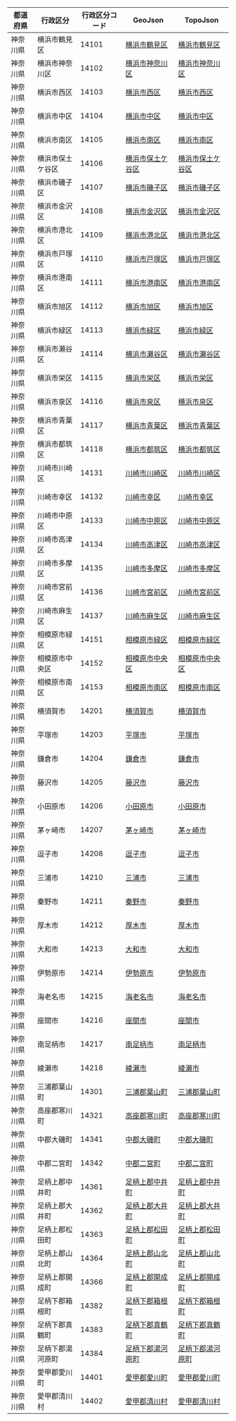 | 都道府県 | 行政区分 | 行政区分コード | GeoJson | TopoJson |
|-----------|--------- |--------------|------|------|
| 神奈川県 | 横浜市鶴見区 | 14101 | [横浜市鶴見区](/geojson/cities/14/14101.json) | [横浜市鶴見区](/topojson/cities/14/14101.topojson) |
| 神奈川県 | 横浜市神奈川区 | 14102 | [横浜市神奈川区](/geojson/cities/14/14102.json) | [横浜市神奈川区](/topojson/cities/14/14102.topojson) |
| 神奈川県 | 横浜市西区 | 14103 | [横浜市西区](/geojson/cities/14/14103.json) | [横浜市西区](/topojson/cities/14/14103.topojson) |
| 神奈川県 | 横浜市中区 | 14104 | [横浜市中区](/geojson/cities/14/14104.json) | [横浜市中区](/topojson/cities/14/14104.topojson) |
| 神奈川県 | 横浜市南区 | 14105 | [横浜市南区](/geojson/cities/14/14105.json) | [横浜市南区](/topojson/cities/14/14105.topojson) |
| 神奈川県 | 横浜市保土ケ谷区 | 14106 | [横浜市保土ケ谷区](/geojson/cities/14/14106.json) | [横浜市保土ケ谷区](/topojson/cities/14/14106.topojson) |
| 神奈川県 | 横浜市磯子区 | 14107 | [横浜市磯子区](/geojson/cities/14/14107.json) | [横浜市磯子区](/topojson/cities/14/14107.topojson) |
| 神奈川県 | 横浜市金沢区 | 14108 | [横浜市金沢区](/geojson/cities/14/14108.json) | [横浜市金沢区](/topojson/cities/14/14108.topojson) |
| 神奈川県 | 横浜市港北区 | 14109 | [横浜市港北区](/geojson/cities/14/14109.json) | [横浜市港北区](/topojson/cities/14/14109.topojson) |
| 神奈川県 | 横浜市戸塚区 | 14110 | [横浜市戸塚区](/geojson/cities/14/14110.json) | [横浜市戸塚区](/topojson/cities/14/14110.topojson) |
| 神奈川県 | 横浜市港南区 | 14111 | [横浜市港南区](/geojson/cities/14/14111.json) | [横浜市港南区](/topojson/cities/14/14111.topojson) |
| 神奈川県 | 横浜市旭区 | 14112 | [横浜市旭区](/geojson/cities/14/14112.json) | [横浜市旭区](/topojson/cities/14/14112.topojson) |
| 神奈川県 | 横浜市緑区 | 14113 | [横浜市緑区](/geojson/cities/14/14113.json) | [横浜市緑区](/topojson/cities/14/14113.topojson) |
| 神奈川県 | 横浜市瀬谷区 | 14114 | [横浜市瀬谷区](/geojson/cities/14/14114.json) | [横浜市瀬谷区](/topojson/cities/14/14114.topojson) |
| 神奈川県 | 横浜市栄区 | 14115 | [横浜市栄区](/geojson/cities/14/14115.json) | [横浜市栄区](/topojson/cities/14/14115.topojson) |
| 神奈川県 | 横浜市泉区 | 14116 | [横浜市泉区](/geojson/cities/14/14116.json) | [横浜市泉区](/topojson/cities/14/14116.topojson) |
| 神奈川県 | 横浜市青葉区 | 14117 | [横浜市青葉区](/geojson/cities/14/14117.json) | [横浜市青葉区](/topojson/cities/14/14117.topojson) |
| 神奈川県 | 横浜市都筑区 | 14118 | [横浜市都筑区](/geojson/cities/14/14118.json) | [横浜市都筑区](/topojson/cities/14/14118.topojson) |
| 神奈川県 | 川崎市川崎区 | 14131 | [川崎市川崎区](/geojson/cities/14/14131.json) | [川崎市川崎区](/topojson/cities/14/14131.topojson) |
| 神奈川県 | 川崎市幸区 | 14132 | [川崎市幸区](/geojson/cities/14/14132.json) | [川崎市幸区](/topojson/cities/14/14132.topojson) |
| 神奈川県 | 川崎市中原区 | 14133 | [川崎市中原区](/geojson/cities/14/14133.json) | [川崎市中原区](/topojson/cities/14/14133.topojson) |
| 神奈川県 | 川崎市高津区 | 14134 | [川崎市高津区](/geojson/cities/14/14134.json) | [川崎市高津区](/topojson/cities/14/14134.topojson) |
| 神奈川県 | 川崎市多摩区 | 14135 | [川崎市多摩区](/geojson/cities/14/14135.json) | [川崎市多摩区](/topojson/cities/14/14135.topojson) |
| 神奈川県 | 川崎市宮前区 | 14136 | [川崎市宮前区](/geojson/cities/14/14136.json) | [川崎市宮前区](/topojson/cities/14/14136.topojson) |
| 神奈川県 | 川崎市麻生区 | 14137 | [川崎市麻生区](/geojson/cities/14/14137.json) | [川崎市麻生区](/topojson/cities/14/14137.topojson) |
| 神奈川県 | 相模原市緑区 | 14151 | [相模原市緑区](/geojson/cities/14/14151.json) | [相模原市緑区](/topojson/cities/14/14151.topojson) |
| 神奈川県 | 相模原市中央区 | 14152 | [相模原市中央区](/geojson/cities/14/14152.json) | [相模原市中央区](/topojson/cities/14/14152.topojson) |
| 神奈川県 | 相模原市南区 | 14153 | [相模原市南区](/geojson/cities/14/14153.json) | [相模原市南区](/topojson/cities/14/14153.topojson) |
| 神奈川県 | 横須賀市 | 14201 | [横須賀市](/geojson/cities/14/14201.json) | [横須賀市](/topojson/cities/14/14201.topojson) |
| 神奈川県 | 平塚市 | 14203 | [平塚市](/geojson/cities/14/14203.json) | [平塚市](/topojson/cities/14/14203.topojson) |
| 神奈川県 | 鎌倉市 | 14204 | [鎌倉市](/geojson/cities/14/14204.json) | [鎌倉市](/topojson/cities/14/14204.topojson) |
| 神奈川県 | 藤沢市 | 14205 | [藤沢市](/geojson/cities/14/14205.json) | [藤沢市](/topojson/cities/14/14205.topojson) |
| 神奈川県 | 小田原市 | 14206 | [小田原市](/geojson/cities/14/14206.json) | [小田原市](/topojson/cities/14/14206.topojson) |
| 神奈川県 | 茅ヶ崎市 | 14207 | [茅ヶ崎市](/geojson/cities/14/14207.json) | [茅ヶ崎市](/topojson/cities/14/14207.topojson) |
| 神奈川県 | 逗子市 | 14208 | [逗子市](/geojson/cities/14/14208.json) | [逗子市](/topojson/cities/14/14208.topojson) |
| 神奈川県 | 三浦市 | 14210 | [三浦市](/geojson/cities/14/14210.json) | [三浦市](/topojson/cities/14/14210.topojson) |
| 神奈川県 | 秦野市 | 14211 | [秦野市](/geojson/cities/14/14211.json) | [秦野市](/topojson/cities/14/14211.topojson) |
| 神奈川県 | 厚木市 | 14212 | [厚木市](/geojson/cities/14/14212.json) | [厚木市](/topojson/cities/14/14212.topojson) |
| 神奈川県 | 大和市 | 14213 | [大和市](/geojson/cities/14/14213.json) | [大和市](/topojson/cities/14/14213.topojson) |
| 神奈川県 | 伊勢原市 | 14214 | [伊勢原市](/geojson/cities/14/14214.json) | [伊勢原市](/topojson/cities/14/14214.topojson) |
| 神奈川県 | 海老名市 | 14215 | [海老名市](/geojson/cities/14/14215.json) | [海老名市](/topojson/cities/14/14215.topojson) |
| 神奈川県 | 座間市 | 14216 | [座間市](/geojson/cities/14/14216.json) | [座間市](/topojson/cities/14/14216.topojson) |
| 神奈川県 | 南足柄市 | 14217 | [南足柄市](/geojson/cities/14/14217.json) | [南足柄市](/topojson/cities/14/14217.topojson) |
| 神奈川県 | 綾瀬市 | 14218 | [綾瀬市](/geojson/cities/14/14218.json) | [綾瀬市](/topojson/cities/14/14218.topojson) |
| 神奈川県 | 三浦郡葉山町 | 14301 | [三浦郡葉山町](/geojson/cities/14/14301.json) | [三浦郡葉山町](/topojson/cities/14/14301.topojson) |
| 神奈川県 | 高座郡寒川町 | 14321 | [高座郡寒川町](/geojson/cities/14/14321.json) | [高座郡寒川町](/topojson/cities/14/14321.topojson) |
| 神奈川県 | 中郡大磯町 | 14341 | [中郡大磯町](/geojson/cities/14/14341.json) | [中郡大磯町](/topojson/cities/14/14341.topojson) |
| 神奈川県 | 中郡二宮町 | 14342 | [中郡二宮町](/geojson/cities/14/14342.json) | [中郡二宮町](/topojson/cities/14/14342.topojson) |
| 神奈川県 | 足柄上郡中井町 | 14361 | [足柄上郡中井町](/geojson/cities/14/14361.json) | [足柄上郡中井町](/topojson/cities/14/14361.topojson) |
| 神奈川県 | 足柄上郡大井町 | 14362 | [足柄上郡大井町](/geojson/cities/14/14362.json) | [足柄上郡大井町](/topojson/cities/14/14362.topojson) |
| 神奈川県 | 足柄上郡松田町 | 14363 | [足柄上郡松田町](/geojson/cities/14/14363.json) | [足柄上郡松田町](/topojson/cities/14/14363.topojson) |
| 神奈川県 | 足柄上郡山北町 | 14364 | [足柄上郡山北町](/geojson/cities/14/14364.json) | [足柄上郡山北町](/topojson/cities/14/14364.topojson) |
| 神奈川県 | 足柄上郡開成町 | 14366 | [足柄上郡開成町](/geojson/cities/14/14366.json) | [足柄上郡開成町](/topojson/cities/14/14366.topojson) |
| 神奈川県 | 足柄下郡箱根町 | 14382 | [足柄下郡箱根町](/geojson/cities/14/14382.json) | [足柄下郡箱根町](/topojson/cities/14/14382.topojson) |
| 神奈川県 | 足柄下郡真鶴町 | 14383 | [足柄下郡真鶴町](/geojson/cities/14/14383.json) | [足柄下郡真鶴町](/topojson/cities/14/14383.topojson) |
| 神奈川県 | 足柄下郡湯河原町 | 14384 | [足柄下郡湯河原町](/geojson/cities/14/14384.json) | [足柄下郡湯河原町](/topojson/cities/14/14384.topojson) |
| 神奈川県 | 愛甲郡愛川町 | 14401 | [愛甲郡愛川町](/geojson/cities/14/14401.json) | [愛甲郡愛川町](/topojson/cities/14/14401.topojson) |
| 神奈川県 | 愛甲郡清川村 | 14402 | [愛甲郡清川村](/geojson/cities/14/14402.json) | [愛甲郡清川村](/topojson/cities/14/14402.topojson) |
